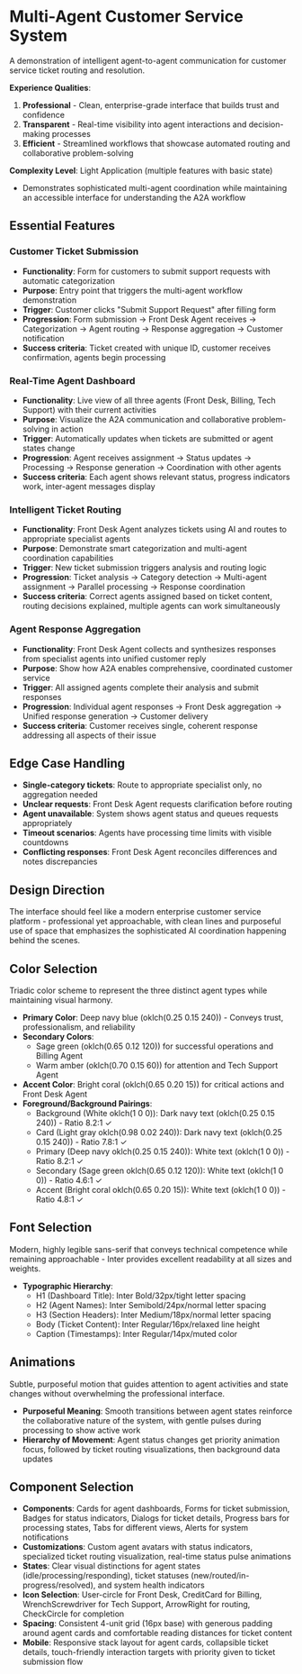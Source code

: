 # Multi-Agent Customer Service System

A demonstration of intelligent agent-to-agent communication for customer service ticket routing and resolution.

**Experience Qualities**:
1. **Professional** - Clean, enterprise-grade interface that builds trust and confidence
2. **Transparent** - Real-time visibility into agent interactions and decision-making processes  
3. **Efficient** - Streamlined workflows that showcase automated routing and collaborative problem-solving

**Complexity Level**: Light Application (multiple features with basic state)
- Demonstrates sophisticated multi-agent coordination while maintaining an accessible interface for understanding the A2A workflow

## Essential Features

### Customer Ticket Submission
- **Functionality**: Form for customers to submit support requests with automatic categorization
- **Purpose**: Entry point that triggers the multi-agent workflow demonstration
- **Trigger**: Customer clicks "Submit Support Request" after filling form
- **Progression**: Form submission → Front Desk Agent receives → Categorization → Agent routing → Response aggregation → Customer notification
- **Success criteria**: Ticket created with unique ID, customer receives confirmation, agents begin processing

### Real-Time Agent Dashboard
- **Functionality**: Live view of all three agents (Front Desk, Billing, Tech Support) with their current activities
- **Purpose**: Visualize the A2A communication and collaborative problem-solving in action
- **Trigger**: Automatically updates when tickets are submitted or agent states change
- **Progression**: Agent receives assignment → Status updates → Processing → Response generation → Coordination with other agents
- **Success criteria**: Each agent shows relevant status, progress indicators work, inter-agent messages display

### Intelligent Ticket Routing
- **Functionality**: Front Desk Agent analyzes tickets using AI and routes to appropriate specialist agents
- **Purpose**: Demonstrate smart categorization and multi-agent coordination capabilities
- **Trigger**: New ticket submission triggers analysis and routing logic
- **Progression**: Ticket analysis → Category detection → Multi-agent assignment → Parallel processing → Response coordination
- **Success criteria**: Correct agents assigned based on ticket content, routing decisions explained, multiple agents can work simultaneously

### Agent Response Aggregation
- **Functionality**: Front Desk Agent collects and synthesizes responses from specialist agents into unified customer reply
- **Purpose**: Show how A2A enables comprehensive, coordinated customer service
- **Trigger**: All assigned agents complete their analysis and submit responses
- **Progression**: Individual agent responses → Front Desk aggregation → Unified response generation → Customer delivery
- **Success criteria**: Customer receives single, coherent response addressing all aspects of their issue

## Edge Case Handling
- **Single-category tickets**: Route to appropriate specialist only, no aggregation needed
- **Unclear requests**: Front Desk Agent requests clarification before routing
- **Agent unavailable**: System shows agent status and queues requests appropriately
- **Timeout scenarios**: Agents have processing time limits with visible countdowns
- **Conflicting responses**: Front Desk Agent reconciles differences and notes discrepancies

## Design Direction
The interface should feel like a modern enterprise customer service platform - professional yet approachable, with clean lines and purposeful use of space that emphasizes the sophisticated AI coordination happening behind the scenes.

## Color Selection
Triadic color scheme to represent the three distinct agent types while maintaining visual harmony.

- **Primary Color**: Deep navy blue (oklch(0.25 0.15 240)) - Conveys trust, professionalism, and reliability
- **Secondary Colors**: 
  - Sage green (oklch(0.65 0.12 120)) for successful operations and Billing Agent
  - Warm amber (oklch(0.70 0.15 60)) for attention and Tech Support Agent
- **Accent Color**: Bright coral (oklch(0.65 0.20 15)) for critical actions and Front Desk Agent
- **Foreground/Background Pairings**: 
  - Background (White oklch(1 0 0)): Dark navy text (oklch(0.25 0.15 240)) - Ratio 8.2:1 ✓
  - Card (Light gray oklch(0.98 0.02 240)): Dark navy text (oklch(0.25 0.15 240)) - Ratio 7.8:1 ✓
  - Primary (Deep navy oklch(0.25 0.15 240)): White text (oklch(1 0 0)) - Ratio 8.2:1 ✓
  - Secondary (Sage green oklch(0.65 0.12 120)): White text (oklch(1 0 0)) - Ratio 4.6:1 ✓
  - Accent (Bright coral oklch(0.65 0.20 15)): White text (oklch(1 0 0)) - Ratio 4.8:1 ✓

## Font Selection
Modern, highly legible sans-serif that conveys technical competence while remaining approachable - Inter provides excellent readability at all sizes and weights.

- **Typographic Hierarchy**: 
  - H1 (Dashboard Title): Inter Bold/32px/tight letter spacing
  - H2 (Agent Names): Inter Semibold/24px/normal letter spacing  
  - H3 (Section Headers): Inter Medium/18px/normal letter spacing
  - Body (Ticket Content): Inter Regular/16px/relaxed line height
  - Caption (Timestamps): Inter Regular/14px/muted color

## Animations
Subtle, purposeful motion that guides attention to agent activities and state changes without overwhelming the professional interface.

- **Purposeful Meaning**: Smooth transitions between agent states reinforce the collaborative nature of the system, with gentle pulses during processing to show active work
- **Hierarchy of Movement**: Agent status changes get priority animation focus, followed by ticket routing visualizations, then background data updates

## Component Selection
- **Components**: Cards for agent dashboards, Forms for ticket submission, Badges for status indicators, Dialogs for ticket details, Progress bars for processing states, Tabs for different views, Alerts for system notifications
- **Customizations**: Custom agent avatars with status indicators, specialized ticket routing visualization, real-time status pulse animations
- **States**: Clear visual distinctions for agent states (idle/processing/responding), ticket statuses (new/routed/in-progress/resolved), and system health indicators
- **Icon Selection**: User-circle for Front Desk, CreditCard for Billing, WrenchScrewdriver for Tech Support, ArrowRight for routing, CheckCircle for completion
- **Spacing**: Consistent 4-unit grid (16px base) with generous padding around agent cards and comfortable reading distances for ticket content
- **Mobile**: Responsive stack layout for agent cards, collapsible ticket details, touch-friendly interaction targets with priority given to ticket submission flow